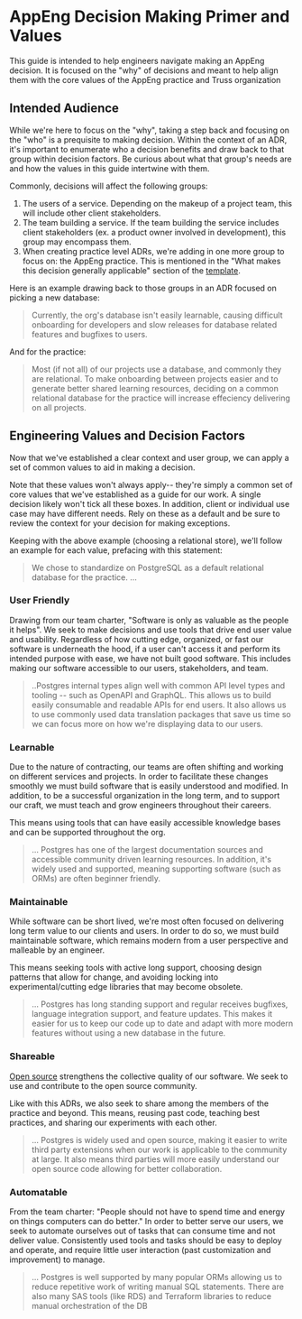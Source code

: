 # AppEng Decision Making Primer and Values

This guide is intended to help
engineers navigate making an AppEng decision.
It is focused on the "why" of decisions
and meant to help align them
with the core values of the AppEng practice
and Truss organization

## Intended Audience

While we're here to focus on the "why",
taking a step back and focusing on the "who"
is a prequisite to making decision.
Within the context of an ADR,
it's important to enumerate who a decision benefits
and draw back to that group within decision factors.
Be curious about what that group's needs are
and how the values in this guide intertwine with them.

Commonly,
decisions will affect the following groups:

1. The users of a service.
   Depending on the makeup of a project team,
   this will include other client stakeholders.
1. The team building a service.
   If the team building the service includes client stakeholders
   (ex. a product owner involved in development),
   this group may encompass them.
1. When creating practice level ADRs,
   we're adding in one more group to focus on:
   the AppEng practice.
   This is mentioned in the
   "What makes this decision generally applicable" section
   of the [template](./adrs/template.md).

Here is an example drawing back to those groups
in an ADR focused on picking a new database:

> Currently, the org's database isn't easily learnable,
> causing difficult onboarding for developers
> and slow releases for database related features
> and bugfixes
> to users.

And for the practice:

> Most (if not all) of our projects use a database,
> and commonly they are relational.
> To make onboarding between projects easier
> and to generate better shared learning resources,
> deciding on a common relational database for the practice
> will increase effeciency delivering on all projects.

## Engineering Values and Decision Factors

Now that we've established a clear context and user group,
we can apply a set of common values
to aid in making a decision.

Note that these values won't always apply--
they're simply a common set of core values
that we've established as a guide for our work.
A single decision likely won't tick all these boxes.
In addition,
client or individual use case may have different needs.
Rely on these as a default
and be sure to review the context for your decision
for making exceptions.

Keeping with the above example
(choosing a relational store),
we'll follow an example for each value,
prefacing with this statement:

> We chose to standardize on PostgreSQL
> as a default relational database for the practice.
> ...

### User Friendly

Drawing from our team charter,
"Software is only as valuable as the people it helps".
We seek to make decisions and use tools
that drive end user value
and usability.
Regardless of how cutting edge,
organized,
or fast
our software is underneath the hood,
if a user can't access it
and perform its intended purpose with ease,
we have not built good software.
This includes making our software accessible
to our users,
stakeholders,
and team.

> ..Postgres internal types align well with common API level types
> and tooling --
> such as OpenAPI and GraphQL.
> This allows us to build easily consumable and readable
> APIs for end users.
> It also allows us to use commonly used data translation packages
> that save us time
> so we can focus more on how we're displaying data to our users.

### Learnable

Due to the nature of contracting,
our teams are often shifting
and working on different services
and projects.
In order to facilitate these changes smoothly
we must build software that is easily understood
and modified.
In addition,
to be a successful organization in the long term,
and to support our craft,
we must teach and grow engineers
throughout their careers.

This means using tools that
can have easily accessible knowledge bases
and can be supported throughout the org.

> ... Postgres has one of the largest documentation sources
> and accessible community driven learning resources.
> In addition,
> it's widely used and supported,
> meaning supporting software (such as ORMs)
> are often beginner friendly.

### Maintainable

While software can be short lived,
we're most often focused on delivering long term value
to our clients and users.
In order to do so,
we must build maintainable software,
which remains modern from a user perspective
and malleable by an engineer.

This means seeking tools with active long support,
choosing design patterns that allow for change,
and avoiding locking into experimental/cutting edge libraries
that may become obsolete.

> ... Postgres has long standing support
> and regular receives bugfixes,
> language integration support,
> and feature updates.
> This makes it easier for us
> to keep our code up to date
> and adapt with more modern features
> without using a new database in the future.

### Shareable

[Open source](../../developing/open-source)
strengthens the collective quality of our software.
We seek to use and contribute to the open source community.

Like with this ADRs,
we also seek to share among the members of the practice
and beyond.
This means, reusing past code,
teaching best practices,
and sharing our experiments with each other.

> ... Postgres is widely used
> and open source,
> making it easier to write third party extensions
> when our work is applicable to the community at large.
> It also means third parties will more easily understand
> our open source code
> allowing for better collaboration.

### Automatable

From the team charter:
"People should not have to spend time and energy
on things computers can do better."
In order to better serve our users,
we seek to automate ourselves out of tasks
that can consume time
and not deliver value.
Consistently used tools and tasks
should be easy to deploy and operate,
and require little user interaction
(past customization and improvement)
to manage.

> ... Postgres is well supported by many popular ORMs
> allowing us to reduce repetitive work of
> writing manual SQL statements.
> There are also many SAS tools (like RDS)
> and Terraform libraries
> to reduce manual orchestration of the DB
